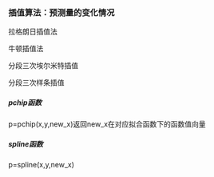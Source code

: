 ### 插值算法：预测量的变化情况 

拉格朗日插值法

牛顿插值法

分段三次埃尔米特插值

分段三次样条插值

##### pchip函数

p=pchip(x,y,new_x)返回new_x在对应拟合函数下的函数值向量

##### spline函数

p=spline(x,y,new_x)
